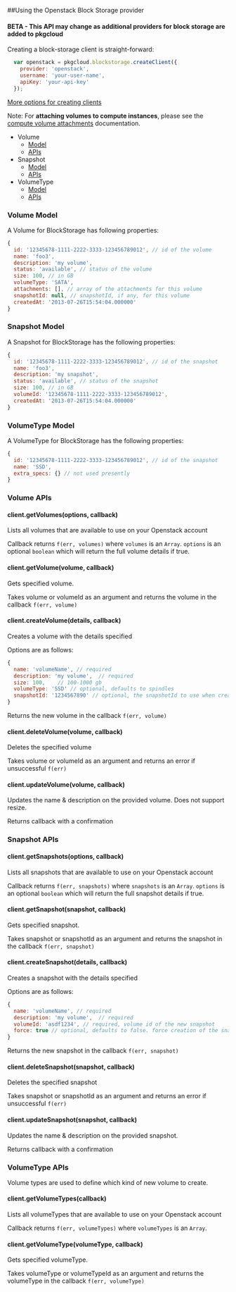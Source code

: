 ##Using the Openstack Block Storage provider

#### BETA - This API may change as additional providers for block storage are added to pkgcloud

Creating a block-storage client is straight-forward:

``` js
  var openstack = pkgcloud.blockstorage.createClient({
    provider: 'openstack',
    username: 'your-user-name',
    apiKey: 'your-api-key'
  });
```

[More options for creating clients](README.md)

Note: For **attaching volumes to compute instances**, please see the [compute volume attachments](compute.md#volume-attachments) documentation.

* Volume
  * [Model](#volume-model)
  * [APIs](#volume-apis)
* Snapshot
  * [Model](#snapshot-model)
  * [APIs](#snapshot-apis)
* VolumeType
  * [Model](#volumetype-model)
  * [APIs](#volumetype-apis)

### Volume Model

A Volume for BlockStorage has following properties:

```Javascript
{
  id: '12345678-1111-2222-3333-123456789012', // id of the volume
  name: 'foo3',
  description: 'my volume',
  status: 'available', // status of the volume
  size: 100, // in GB
  volumeType: 'SATA',
  attachments: [], // array of the attachments for this volume
  snapshotId: null, // snapshotId, if any, for this volume
  createdAt: '2013-07-26T15:54:04.000000'
}
```

### Snapshot Model

A Snapshot for BlockStorage has the following properties:

```Javascript
{
  id: '12345678-1111-2222-3333-123456789012', // id of the snapshot
  name: 'foo3',
  description: 'my snapshot',
  status: 'available', // status of the snapshot
  size: 100, // in GB
  volumeId: '12345678-1111-2222-3333-123456789012',
  createdAt: '2013-07-26T15:54:04.000000'
}
```

### VolumeType Model

A VolumeType for BlockStorage has the following properties:

```Javascript
{
  id: '12345678-1111-2222-3333-123456789012', // id of the snapshot
  name: 'SSD',
  extra_specs: {} // not used presently
}
```

### Volume APIs

#### client.getVolumes(options, callback)
Lists all volumes that are available to use on your Openstack account

Callback returns `f(err, volumes)` where `volumes` is an `Array`. `options` is an optional `boolean` which will return the full volume details if true.

#### client.getVolume(volume, callback)
Gets specified volume.

Takes volume or volumeId as an argument and returns the volume in the callback
`f(err, volume)`

#### client.createVolume(details, callback)
Creates a volume with the details specified

Options are as follows:

```js
{
  name: 'volumeName', // required
  description: 'my volume',  // required
  size: 100,    // 100-1000 gb
  volumeType: 'SSD' // optional, defaults to spindles
  snapshotId: '1234567890' // optional, the snapshotId to use when creating the volume
}
```
Returns the new volume in the callback `f(err, volume)`

#### client.deleteVolume(volume, callback)
Deletes the specified volume

Takes volume or volumeId as an argument and returns an error if unsuccessful `f(err)`

#### client.updateVolume(volume, callback)
Updates the name & description on the provided volume. Does not support resize.

Returns callback with a confirmation

### Snapshot APIs

#### client.getSnapshots(options, callback)
Lists all snapshots that are available to use on your Openstack account

Callback returns `f(err, snapshots)` where `snapshots` is an `Array`. `options` is an optional `boolean` which will return the full snapshot details if true.

#### client.getSnapshot(snapshot, callback)
Gets specified snapshot.

Takes snapshot or snapshotId as an argument and returns the snapshot in the callback
`f(err, snapshot)`

#### client.createSnapshot(details, callback)
Creates a snapshot with the details specified

Options are as follows:

```js
{
  name: 'volumeName', // required
  description: 'my volume',  // required
  volumeId: 'asdf1234', // required, volume id of the new snapshot
  force: true // optional, defaults to false. force creation of the snapshot
}
```
Returns the new snapshot in the callback `f(err, snapshot)`

#### client.deleteSnapshot(snapshot, callback)
Deletes the specified snapshot

Takes snapshot or snapshotId as an argument and returns an error if unsuccessful `f(err)`

#### client.updateSnapshot(snapshot, callback)
Updates the name & description on the provided snapshot.

Returns callback with a confirmation

### VolumeType APIs

Volume types are used to define which kind of new volume to create.

#### client.getVolumeTypes(callback)
Lists all volumeTypes that are available to use on your Openstack account

Callback returns `f(err, volumeTypes)` where `volumeTypes` is an `Array`.

#### client.getVolumeType(volumeType, callback)
Gets specified volumeType.

Takes volumeType or volumeTypeId as an argument and returns the volumeType in the callback
`f(err, volumeType)`
